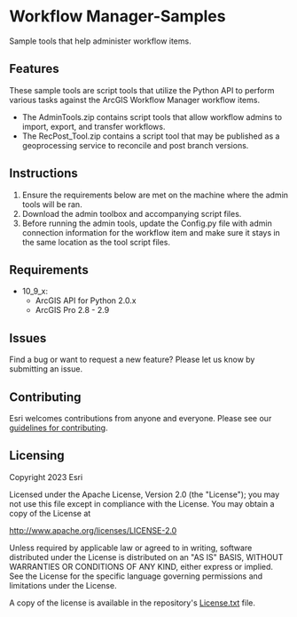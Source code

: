# Workflow Manager-Samples

Sample tools that help administer workflow items.

## Features
These sample tools are script tools that utilize the Python API to perform various tasks against the ArcGIS Workflow Manager workflow items. 

   - The AdminTools.zip contains script tools that allow workflow admins to import, export, and transfer workflows.
   - The RecPost_Tool.zip contains a script tool that may be published as a geoprocessing service to reconcile and post branch versions.

## Instructions

1. Ensure the requirements below are met on the machine where the admin tools will be ran.
2. Download the admin toolbox and accompanying script files.
3. Before running the admin tools, update the Config.py file with admin connection information for the workflow item and make sure it stays in the same location as the tool script files.

## Requirements

* 10_9_x:
   - ArcGIS API for Python 2.0.x
   - ArcGIS Pro 2.8 - 2.9

## Issues

Find a bug or want to request a new feature?  Please let us know by submitting an issue.

## Contributing

Esri welcomes contributions from anyone and everyone. Please see our [guidelines for contributing](https://github.com/esri/contributing).

## Licensing
Copyright 2023 Esri

Licensed under the Apache License, Version 2.0 (the "License");
you may not use this file except in compliance with the License.
You may obtain a copy of the License at

   http://www.apache.org/licenses/LICENSE-2.0

Unless required by applicable law or agreed to in writing, software
distributed under the License is distributed on an "AS IS" BASIS,
WITHOUT WARRANTIES OR CONDITIONS OF ANY KIND, either express or implied.
See the License for the specific language governing permissions and
limitations under the License.

A copy of the license is available in the repository's [License.txt](License.txt) file.
